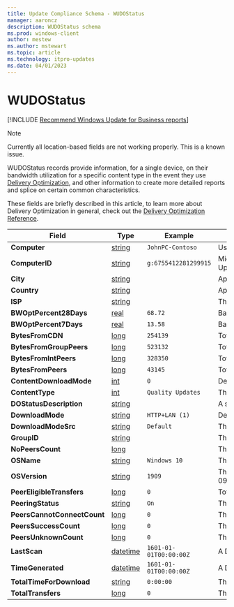 ```yaml
---
title: Update Compliance Schema - WUDOStatus
manager: aaroncz
description: WUDOStatus schema
ms.prod: windows-client
author: mestew
ms.author: mstewart
ms.topic: article
ms.technology: itpro-updates
ms.date: 04/01/2023
---
```


# WUDOStatus

<!--Using include for recommending Windows Update for Business reports for all Update Compliance v1 docs-->
[!INCLUDE [Recommend Windows Update for Business reports](./includes/wufb-reports-recommend.md)]

> [!NOTE]
> Currently all location-based fields are not working properly. This is a known issue.

WUDOStatus records provide information, for a single device, on their bandwidth utilization for a specific content type in the event they use [Delivery Optimization](https://support.microsoft.com/help/4468254/windows-update-delivery-optimization-faq), and other information to create more detailed reports and splice on certain common characteristics.

These fields are briefly described in this article, to learn more about Delivery Optimization in general, check out the [Delivery Optimization Reference](../do/waas-delivery-optimization-reference.md).

|Field |Type |Example |Description |
|-|-|-|-|
|**Computer** |[string](/azure/kusto/query/scalar-data-types/string) |`JohnPC-Contoso` |User or Organization-provided device name. If this appears as '#', then Device Name may not be sent through telemetry. To enable Device Name to be sent with telemetry, see [Enabling Device Name in Telemetry](./update-compliance-get-started.md). |
|**ComputerID** |[string](/azure/kusto/query/scalar-data-types/string) |`g:6755412281299915` |Microsoft Global Device Identifier. This is an internal identifier used by Microsoft. A connection to the end-user managed service account is required for this identifier to be populated; no device data will be present in Update Compliance without this identifier. |
|**City** |[string](/azure/kusto/query/scalar-data-types/string) | |Approximate city device was in while downloading content, based on IP Address. |
|**Country** |[string](/azure/kusto/query/scalar-data-types/string) | |Approximate country device was in while downloading content, based on IP Address. |
|**ISP** |[string](/azure/kusto/query/scalar-data-types/string) | |The Internet Service Provider estimation. |
|**BWOptPercent28Days** |[real](/azure/kusto/query/scalar-data-types/real) |`68.72` |Bandwidth optimization (as a percentage of savings of total bandwidth otherwise incurred) as a result of using Delivery Optimization *for this device*, computed on a rolling 28-day basis. |
|**BWOptPercent7Days** |[real](/azure/kusto/query/scalar-data-types/real) |`13.58` |Bandwidth optimization (as a percentage of savings of total bandwidth otherwise incurred) as a result of using Delivery Optimization *for this device*, computed on a rolling 7-day basis. |
|**BytesFromCDN** |[long](/azure/kusto/query/scalar-data-types/long) |`254139` |Total number of bytes downloaded from a CDN versus a Peer. This counts against bandwidth optimization. |
|**BytesFromGroupPeers** |[long](/azure/kusto/query/scalar-data-types/long) |`523132` |Total number of bytes downloaded from Group Peers. |
|**BytesFromIntPeers** |[long](/azure/kusto/query/scalar-data-types/long) |`328350` |Total number of bytes downloaded from Internet Peers. |
|**BytesFromPeers** |[long](/azure/kusto/query/scalar-data-types/long) |`43145` |Total number of bytes downloaded from peers. |
|**ContentDownloadMode** |[int](/azure/kusto/query/scalar-data-types/int) |`0` |Device's Delivery Optimization [Download Mode](../do/waas-delivery-optimization-reference.md#download-mode) configuration for this content. |
|**ContentType** |[int](/azure/kusto/query/scalar-data-types/int) |`Quality Updates` |The type of content being downloaded. |
|**DOStatusDescription** |[string](/azure/kusto/query/scalar-data-types/string) | |A short description of DO's status, if any. |
|**DownloadMode** |[string](/azure/kusto/query/scalar-data-types/string) |`HTTP+LAN (1)` |Device's Delivery Optimization [Download Mode](../do/waas-delivery-optimization-reference.md#download-mode) configuration for this device. |
|**DownloadModeSrc** |[string](/azure/kusto/query/scalar-data-types/string) |`Default` |The source of the DownloadMode configuration. |
|**GroupID** |[string](/azure/kusto/query/scalar-data-types/string) | |The DO Group ID. |
|**NoPeersCount** |[long](/azure/kusto/query/scalar-data-types/long) | |The number of peers this device interacted with. |
|**OSName** |[string](/azure/kusto/query/scalar-data-types/string) |`Windows 10` |The name of the Operating System. This will always be Windows 10 for Update Compliance. |
|**OSVersion** |[string](/azure/kusto/query/scalar-data-types/string) |`1909` |The version of Windows 10. This typically is of the format of the year of the version's release, following the month. In this example, `1909` corresponds to 2019-09 (September). This maps to the `Major` portion of OSBuild.  |
|**PeerEligibleTransfers** |[long](/azure/kusto/query/scalar-data-types/long) |`0` |Total number of eligible transfers by Peers. |
|**PeeringStatus** |[string](/azure/kusto/query/scalar-data-types/string) |`On` |The DO Peering Status |
|**PeersCannotConnectCount**|[long](/azure/kusto/query/scalar-data-types/long) |`0` |The number of peers this device was unable to connect to. |
|**PeersSuccessCount** |[long](/azure/kusto/query/scalar-data-types/long) |`0` |The number of peers this device successfully connected to. |
|**PeersUnknownCount** |[long](/azure/kusto/query/scalar-data-types/long) |`0` |The number of peers for which there is an unknown relation. |
|**LastScan** |[datetime](/azure/kusto/query/scalar-data-types/datetime)|`1601-01-01T00:00:00Z` |A DateTime corresponding to the last time the device sent data to Microsoft. This does not necessarily mean all data that is needed to populate all fields Update Compliance uses was sent, this is more like a "heartbeat". |
|**TimeGenerated** |[datetime](/azure/kusto/query/scalar-data-types/datetime)|`1601-01-01T00:00:00Z` |A DateTime corresponding to the moment Azure Monitor Logs ingested this record to your Log Analytics workspace. |
|**TotalTimeForDownload** |[string](/azure/kusto/query/scalar-data-types/string) |`0:00:00` |The total time it took to download the content. |
|**TotalTransfers** |[long](/azure/kusto/query/scalar-data-types/long) |`0` |The total number of data transfers to download this content. |
